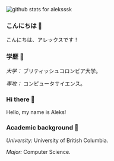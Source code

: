 <img  src="https://github-readme-stats.vercel.app/api?username=aleksssk&show_icons=true&icon_color=0366d6&bg_color=ffffff&hide=stars" alt="github stats for aleksssk">

### こんにちは 👋
こんにちは、アレックスです！

### 学歴 🏫
_大学：_ ブリティッシュコロンビア大学。

_専攻：_ コンピュータサイエンス。

### Hi there 👋
Hello, my name is Aleks!

### Academic background 🏫
_University:_ University of British Columbia.

_Major:_ Computer Science.
